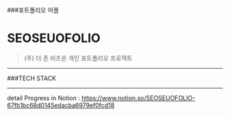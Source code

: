 
###포트폴리오 어플
# SEOSEUOFOLIO
> (주) 더 존 비즈온 개인 포트폴리오 프로젝트 

- - - 

###TECH STACK

- - -

detail Progress in Notion : https://www.notion.so/SEOSEUOFOLIO-67fb1bc68d0145edacba6979ef0fcd18
